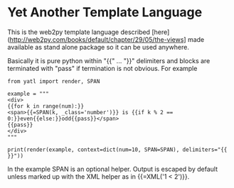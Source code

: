 # Yet Another Template Language

This is the web2py template language described [here](http://web2py.com/books/default/chapter/29/05/the-views] made available as stand alone package so it can be used anywhere.

Basically it is pure python within "{{" ... "}}" delimiters and blocks are terminated with "pass" if termination is not obvious. For example

```
from yatl import render, SPAN

example = """
<div> 
{{for k in range(num):}}
<span>{{=SPAN(k, _class='number')}} is {{if k % 2 == 0:}}even{{else:}}odd{{pass}}</span>
{{pass}}
</div>
"""

print(render(example, context=dict(num=10, SPAN=SPAN), delimiters="{{ }}"))
```

In the example SPAN is an optional helper.
Output is escaped by default unless marked up with the XML helper as in {{=XML('1 < 2')}}.
